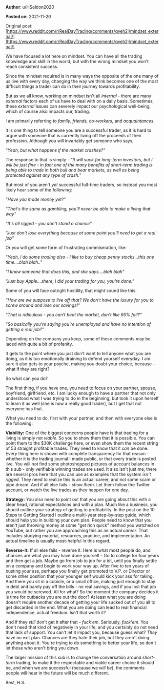 **Author**: u/HSeldon2020

**Posted on**: 2021-11-20

Original post: [https://www.reddit.com/r/RealDayTrading/comments/qyeh2j/mindset_external/](https://www.reddit.com/r/RealDayTrading/comments/qyeh2j/mindset_external/)

We have focused a lot here on mindset.  You can have all the trading knowledge and skill in the world, but with the wrong mindset you won't reach consistent success. 

Since the mindset required is in many ways the opposite of the one many of us live with every day, changing the way we think becomes one of the most difficult things a trader can do in their journey towards profitability.

But as we all know, working on mindset isn't all *internal* \- there are many *external* factors each of us have to deal with on a daily basis.  Sometimes, these *external* issues can severely impact our psychological well-being, which of course also impacts our, trading.

I am primarily referring to *family, friends, co-workers,* and *acquaintances.*

It is one thing to tell someone you are a successful trader, as it is hard to argue with someone that is currently living off the proceeds of their profession.  Although you will invariably get someone who says, 

*"Yeah, but what happens if the market crashes?"*  

The response to that is simply - *"It will suck for long-term investors, but I will be just fine - in fact one of the many benefits of short-term trading is being able to trade in both bull and bear markets, as well as being protected against any type of crash."*

But most of you aren't *yet* successful full-time traders, so instead you most likely hear some of the following:

*"Have you made money yet?"*

*"That's the same as gambling, you'll never be able to make a living that way"*

*"It's all rigged - you don't stand a chance"*

*"Just don't lose everything because at some point you'll need to get a real job"*

Or you will get some form of frustrating commiseration, like:

*"Yeah, I do some trading also  - I like to buy cheap penny stocks...this one time....blah blah.."*

*"I know someone that does this, and she says....blah blah"*

*"Just buy Apple....there, I did your trading for you, you're done."*

Some of you will face outright hostility, that might sound like this:

*"How are we suppose to live off that?  We don't have the luxury for you to screw around and lose our savings!"*

*"That is ridiculous - you can't beat the market, don't like 95% fail?"*

*"So basically you're saying you're unemployed and have no intention of getting a real job?"*

Depending on the company you keep, some of these comments may be laced with quite a bit of profanity. 

It gets to the point where you just don't want to tell anyone what you are doing, as it is too emotionally draining to defend yourself everyday.  I am sure it also gets to your psyche, making you doubt your choice, because - what if they are right?

So what can you do?

The first thing, if you have one, you need to focus on your partner, spouse, boyfriend, girlfriend, etc.  I am lucky enough to have a partner that not only understood what I was trying to do in the beginning, but took it upon herself to learn it as well (she is now a really good trader), but I get that not everyone has that.   

What you need to do, first with your partner, and then with everyone else is the following:

**Viability:** One of the biggest concerns people have is that trading for a living is simply not *viable*.  So you to show them that it is possible.  You can point them to the $30K challenge here, or even show them the recent string of 53 straight profitable trades.  They need to know that it *can* be done.  Every thing here is shown with complete transparency for that reason - whether it is the trading journal I made public, or that every trade is posted live.  You will not find some photoshopped pictures of account balances in this sub - only verifiable winning trades are used.  It also isn't just me, there are several pros here that you can use as examples that the system *isn't rigged.*  They need to realize this is an actual career, and not some scam or pipe dream.  And if all else fails - *show them*.  Let them follow the Twitter account, or watch the live trades as they happen for one day.

**Strategy:** You also need to point out that you are going about this with a clear head, rational expectations and with a plan.  Much like a business, you should outline your strategy of getting to profitability.  In the post on the 10 Steps to Getting Started I outline a multi-year step-by-step guide, which should help you in building your own plan.  People need to know that you aren't just throwing money at some "get rich quick" method you watched on YouTube, but rather you are approaching this as an actual *career*.  That includes studying material, resources, practice, and implementation.  An actual timeline is usually most-helpful in this regard.

**Reverse-It:** If all else fails - reverse it. Here is what most people do, and chances are what you may have done yourself - Go to college for four years and then get a job.  Maybe go from job to job for a bit, until you finally settle on a company and begin to work your way up.  After five to ten years of busting your ass, perhaps you finally get promoted to V.P. or Director or some other position that your younger self would kick your ass for taking.  And there you sit in a cubicle, or a small office, making just enough to stay in debt and barely pay off the bills - no real savings, and if you lost that job you would be screwed.  All for what?  So the moment the company decides it is time for cutbacks you are out the door? At least what you are doing doesn't require another decade of getting your life sucked out of you all to get discarded in the end.  What you are doing can lead to real financial independence, actual freedom.  Isn't that worth it?

And if they *still* don't get it after that - *fuck'em*.  Seriously, *fuck'em*.  You don't need that kind of negatively in your life, and you certainly do not need that lack of support.  You can't let it impact you, because guess what? *They* have no exit plan.  Chances are they hate their job, but they aren't doing anything about it.  You're trying to do something to better your life, so don't let those who aren't bring you down.

The larger mission of this sub is to change the conversation around *short-term* trading, to make it the respectable and viable career choice it should be, and when we are successful (because we *will be*), the comments people will hear in the future will be much different.

Best, H.S.